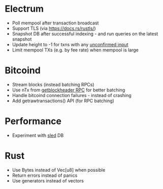 # Electrum

* Poll mempool after transaction broadcast
* Support TLS (via https://docs.rs/rustls/)
* Snapshot DB after successful indexing - and run queries on the latest snapshot
* Update height to -1 for txns with any [unconfirmed input](https://electrumx.readthedocs.io/en/latest/protocol-basics.html#status)
* Limit mempool TXs (e.g. by fee rate) when mempool is large

# Bitcoind

* Stream blocks (instead batching RPCs)
* Use nTx from [getblockheader RPC](https://github.com/bitcoin/bitcoin/pull/13451) for better batching
* Handle bitcoind connection failures - instead of crashing
* Add getrawtransactions() API (for RPC batching)

# Performance

* Experiment with [sled](https://github.com/spacejam/sled) DB

# Rust

* Use Bytes instead of Vec[u8] when possible
* Return errors instead of panics
* Use generators instead of vectors
